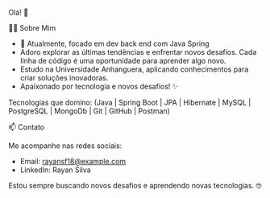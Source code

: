 Olá! 👋

👨‍💻 Sobre Mim

- 📘 Atualmente, focado em dev back end com Java Spring
- Adoro explorar as últimas tendências e enfrentar novos desafios. Cada linha de código é uma oportunidade para aprender algo novo.
- Estudo na Universidade Anhanguera, aplicando conhecimentos para criar soluções inovadoras.
- Apaixonado por tecnologia e novos desafios! :sparkles:

Tecnologias que domino:
(Java | Spring Boot | JPA | Hibernate | MySQL | PostgreSQL | MongoDb | Git | GitHub | Postman)

📫 Contato

Me acompanhe nas redes sociais:

- Email: rayansf18@example.com
- LinkedIn: Rayan Silva

Estou sempre buscando novos desafios e aprendendo novas tecnologias. :nerd_face:
